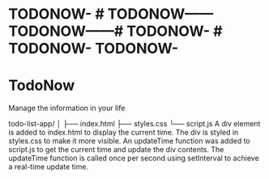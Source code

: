# TODONOW-   # TODONOW——   TODONOW——# TODONOW- # TODONOW- TODONOW-

# TodoNow

Manage the information in your life

todo-list-app/
│
├── index.html
├── styles.css
└── script.js
A div element is added to index.html to display the current time.
The div is styled in styles.css to make it more visible.
An updateTime function was added to script.js to get the current time and update the div contents.
The updateTime function is called once per second using setInterval to achieve a real-time update time.
